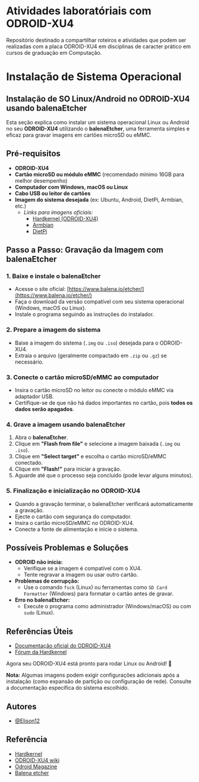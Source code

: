 
# Atividades laboratóriais com ODROID-XU4 

Repositório destinado a compartilhar roteiros e atividades que podem ser realizadas com a placa ODROID-XU4 em disciplinas de caracter prático em cursos de graduação em Computação.


# Instalação de Sistema Operacional
## Instalação de SO Linux/Android no ODROID-XU4 usando balenaEtcher

Esta seção explica como instalar um sistema operacional Linux ou Android no seu **ODROID-XU4** utilizando o **balenaEtcher**, uma ferramenta simples e eficaz para gravar imagens em cartões microSD ou eMMC.

## Pré-requisitos
- **ODROID-XU4**  
- **Cartão microSD ou módulo eMMC** (recomendado mínimo 16GB para melhor desempenho)  
- **Computador com Windows, macOS ou Linux**  
- **Cabo USB ou leitor de cartões**  
- **Imagem do sistema desejada** (ex: Ubuntu, Android, DietPi, Armbian, etc.)  
  - *Links para imagens oficiais:*  
    - [Hardkernel (ODROID-XU4)](https://wiki.odroid.com/odroid-xu4/os_images/os_images)  
    - [Armbian](https://www.armbian.com/odroid-xu4/)  
    - [DietPi](https://dietpi.com/)  

## Passo a Passo: Gravação da Imagem com balenaEtcher

### 1. Baixe e instale o balenaEtcher
- Acesse o site oficial: [https://www.balena.io/etcher/](https://www.balena.io/etcher/)  
- Faça o download da versão compatível com seu sistema operacional (Windows, macOS ou Linux).  
- Instale o programa seguindo as instruções do instalador.  

### 2. Prepare a imagem do sistema
- Baixe a imagem do sistema (`.img` ou `.iso`) desejada para o ODROID-XU4.  
- Extraia o arquivo (geralmente compactado em `.zip` ou `.gz`) se necessário.  

### 3. Conecte o cartão microSD/eMMC ao computador
- Insira o cartão microSD no leitor ou conecte o módulo eMMC via adaptador USB.  
- Certifique-se de que não há dados importantes no cartão, pois **todos os dados serão apagados**.  

### 4. Grave a imagem usando balenaEtcher
1. Abra o **balenaEtcher**.  
2. Clique em **"Flash from file"** e selecione a imagem baixada (`.img` ou `.iso`).  
3. Clique em **"Select target"** e escolha o cartão microSD/eMMC conectado.  
4. Clique em **"Flash!"** para iniciar a gravação.  
5. Aguarde até que o processo seja concluído (pode levar alguns minutos).  

### 5. Finalização e inicialização no ODROID-XU4
- Quando a gravação terminar, o balenaEtcher verificará automaticamente a gravação.  
- Ejecte o cartão com segurança do computador.  
- Insira o cartão microSD/eMMC no ODROID-XU4.  
- Conecte a fonte de alimentação e inicie o sistema.  

## Possíveis Problemas e Soluções
- **ODROID não inicia:**  
  - Verifique se a imagem é compatível com o XU4.  
  - Tente regravar a imagem ou usar outro cartão.  
- **Problemas de corrupção:**  
  - Use o comando `fsck` (Linux) ou ferramentas como `SD Card Formatter` (Windows) para formatar o cartão antes de gravar.  
- **Erro no balenaEtcher:**  
  - Execute o programa como administrador (Windows/macOS) ou com `sudo` (Linux).  

## Referências Úteis
- [Documentação oficial do ODROID-XU4](https://wiki.odroid.com/odroid-xu4/odroid-xu4)  
- [Fórum da Hardkernel](https://forum.odroid.com/)  

Agora seu ODROID-XU4 está pronto para rodar Linux ou Android! 🚀  

**Nota:** Algumas imagens podem exigir configurações adicionais após a instalação (como expansão de partição ou configuração de rede). Consulte a documentação específica do sistema escolhido.  
## Autores

- [@Elison12](https://www.github.com/Elison12)


## Referência

 - [Hardkernel](https://www.hardkernel.com/)
 - [ODROID-XU4 wiki](https://wiki.odroid.com/odroid-xu4/odroid-xu4)
 - [Odroid Magazine](https://magazine.odroid.com/)
 - [Balena etcher](https://etcher.balena.io/)

